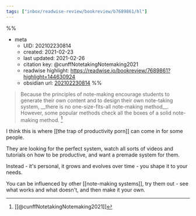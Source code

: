```yaml
---
tags: ["inbox/readwise-review/bookreview/b7689861/hl"]
---
```

%%
- meta
	- UID: 202102230814
	- created: 2021-02-23
	- last updated: 2021-02-26
	- citation key: @cunffNotetakingNotemaking2021
	- readwise highlight: https://readwise.io/bookreview/7689861?highlight=144630924
	- obsidian url: [202102230814](obsidian://open?vault=readwise-review-inbox&file=inbox%2Fzets%2F202102230814%20%20RW-R%20Avoid%20The%20Trap%20of%20Producitivy%20Porn)
%%

> Because the principles of note-making encourage students to generate their own content and to design their own note-taking system, \_\_there is no one-size-fits-all note-making method\_\_. However, some popular methods check all the boxes of a solid note-making method. [^1]


I think this is where [[the trap of productivity porn]] can come in for some people.

They are looking for the perfect system, watch all sorts of videos and tutorials on how to be productive, and want a premade system for them.

Instead - it's personal, it grows and evolves over time - you shape it to your needs.

You can be influenced by other [[note-making systems]], try them out - see what works and what doesn't, and then make it your own.

[^1]: [[@cunffNotetakingNotemaking2021]]
